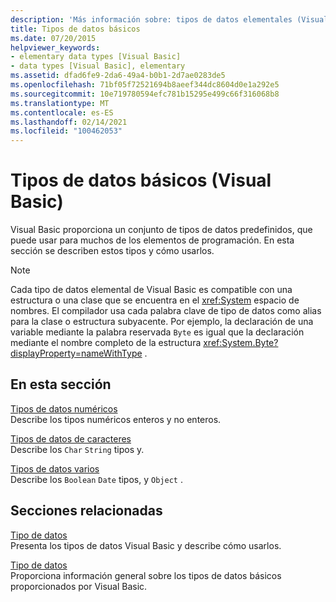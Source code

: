 ```yaml
---
description: 'Más información sobre: tipos de datos elementales (Visual Basic)'
title: Tipos de datos básicos
ms.date: 07/20/2015
helpviewer_keywords:
- elementary data types [Visual Basic]
- data types [Visual Basic], elementary
ms.assetid: dfad6fe9-2da6-49a4-b0b1-2d7ae0283de5
ms.openlocfilehash: 71bf05f72521694b8aeef344dc8604d0e1a292e5
ms.sourcegitcommit: 10e719780594efc781b15295e499c66f316068b8
ms.translationtype: MT
ms.contentlocale: es-ES
ms.lasthandoff: 02/14/2021
ms.locfileid: "100462053"
---
```

# <a name="elementary-data-types-visual-basic"></a>Tipos de datos básicos (Visual Basic)

Visual Basic proporciona un conjunto de tipos de datos predefinidos, que puede usar para muchos de los elementos de programación. En esta sección se describen estos tipos y cómo usarlos.  
  
> [!NOTE]
> Cada tipo de datos elemental de Visual Basic es compatible con una estructura o una clase que se encuentra en el <xref:System> espacio de nombres. El compilador usa cada palabra clave de tipo de datos como alias para la clase o estructura subyacente. Por ejemplo, la declaración de una variable mediante la palabra reservada `Byte` es igual que la declaración mediante el nombre completo de la estructura <xref:System.Byte?displayProperty=nameWithType> .  
  
## <a name="in-this-section"></a>En esta sección  

 [Tipos de datos numéricos](numeric-data-types.md)  
 Describe los tipos numéricos enteros y no enteros.  
  
 [Tipos de datos de caracteres](character-data-types.md)  
 Describe los `Char` `String` tipos y.  
  
 [Tipos de datos varios](miscellaneous-data-types.md)  
 Describe los `Boolean` `Date` tipos, y `Object` .  
  
## <a name="related-sections"></a>Secciones relacionadas  

 [Tipo de datos](index.md)  
 Presenta los tipos de datos Visual Basic y describe cómo usarlos.  
  
 [Tipo de datos](../../../language-reference/data-types/index.md)  
 Proporciona información general sobre los tipos de datos básicos proporcionados por Visual Basic.
